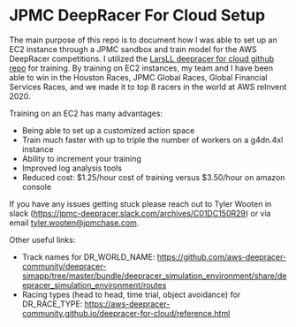 # JPMC DeepRacer For Cloud Setup

The main purpose of this repo is to document how I was able to set up an EC2 instance through a JPMC sandbox and train model for the AWS DeepRacer competitions. I utilized the [LarsLL deepracer for cloud github repo](https://aws-deepracer-community.github.io/deepracer-for-cloud/) for training. By training on EC2 instances, my team and I have been able to win in the Houston Races, JPMC Global Races, Global Financial Services Races, and we made it to top 8 racers in the world at AWS reInvent 2020.

Training on an EC2 has many advantages:
* Being able to set up a customized action space
* Train much faster with up to triple the number of workers on a g4dn.4xl instance
* Ability to increment your training
* Improved log analysis tools
* Reduced cost: $1.25/hour cost of training versus $3.50/hour on amazon console

If you have any issues getting stuck please reach out to Tyler Wooten in slack (https://jpmc-deepracer.slack.com/archives/C01DC150R29) or via email tyler.wooten@jpmchase.com. 



Other useful links:
* Track names for DR_WORLD_NAME: https://github.com/aws-deepracer-community/deepracer-simapp/tree/master/bundle/deepracer_simulation_environment/share/deepracer_simulation_environment/routes
* Racing types (head to head, time trial, object avoidance) for DR_RACE_TYPE: https://aws-deepracer-community.github.io/deepracer-for-cloud/reference.html
